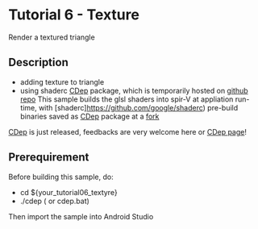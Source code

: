 Tutorial 6 - Texture
=============================
Render a textured triangle


Description
----------
*  adding texture to triangle
*  using shaderc [CDep](https:/github.com/google/cdep) package, which is temporarily hosted on [github repo](https://github.com/ggfan/shaderc/releases)
This sample builds the glsl shaders into spir-V at appliation run-time,
with [shaderc]https://github.com/google/shaderc)
pre-build binaries saved as [CDep](https:/github.com/google/cdep)
package at a [fork](https://github.com/ggfan/shaderc/releases) 

[CDep](https:/github.com/google/cdep) is just released,
feedbacks are very welcome here or [CDep page](https://github.com/google/cdep)!

Prerequirement
--------------
Before building this sample, do:
* cd ${your_tutorial06_textyre}
* ./cdep  ( or cdep.bat)

Then import the sample into Android Studio

